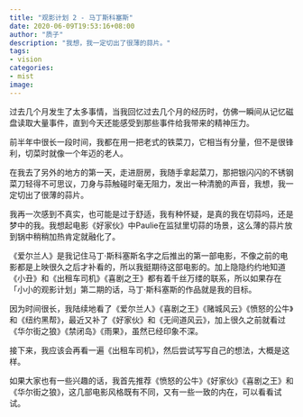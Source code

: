 ```yaml
---
title: "观影计划 2 - 马丁斯科塞斯"
date: 2020-06-09T19:53:16+08:00
author: "质子"
description: "我想，我一定切出了很薄的蒜片。"
tags:
- vision
categories: 
- mist
image: 
---
```


过去几个月发生了太多事情，当我回忆过去几个月的经历时，仿佛一瞬间从记忆磁盘读取大量事件，直到今天还能感受到那些事件给我带来的精神压力。

前半年中很长一段时间，我都在用一把老式的铁菜刀，它相当有分量，但不是很锋利，切菜时就像一个年迈的老人。

在我去了另外的地方的第一天，走进厨房，我随手拿起菜刀，那把银闪闪的不锈钢菜刀轻得不可思议，刀身与蒜触碰时毫无阻力，发出一种清脆的声音，我想，我一定切出了很薄的蒜片。

我再一次感到不真实，也可能是过于舒适，我有种怀疑，是真的我在切蒜吗，还是梦中的我。我想起电影《好家伙》中Paulie在监狱里切蒜的场景，这么薄的蒜片放到锅中稍稍加热肯定就融化了。

《爱尔兰人》是我记住马丁·斯科塞斯名字之后推出的第一部电影，不像之前的电影都是上映很久之后才补看的，所以我挺期待这部电影的。加上隐隐约约地知道《小丑》和《出租车司机》《喜剧之王》都有着千丝万缕的联系，所以如果存在「小小的观影计划」第二期的话，马丁·斯科塞斯的作品就是我的目标。

因为时间很长，我陆续地看了《爱尔兰人》《喜剧之王》《赌城风云》《愤怒的公牛》和《纽约黑帮》，最近又补了《好家伙》和《无间道风云》，加上很久之前就看过《华尔街之狼》《禁闭岛》《雨果》，虽然已经印象不深。

接下来，我应该会再看一遍《出租车司机》，然后尝试写写自己的想法，大概是这样。

如果大家也有一些兴趣的话，我首先推荐《愤怒的公牛》《好家伙》《喜剧之王》和《华尔街之狼》，这几部电影风格既有不同，又有一些一致的内在，可以看看试试。